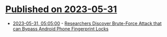 # [Published on 2023-05-31](index.md)

* [2023-05-31, 05:05:00](https://soylentnews.org/article.pl?sid=23/05/30/0438219&from=rss) - [Researchers Discover Brute-Force Attack that can Bypass Android Phone Fingerprint Locks](https://soylentnews.org/article.pl?sid=23/05/30/0438219&from=rss)
